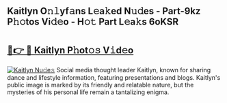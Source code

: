 ## Kaitlyn O𝚗𝚕yf𝚊ns L𝚎a𝚔ed N𝚞𝚍es - Part-9kz P𝚑𝚘tos Vi𝚍𝚎o - H𝚘𝚝 Part L𝚎a𝚔s 6oKSR

# <h2><a href="http://kfe15j.oniu.top/?m=Kaitlyn">🔗👉 🔴 Kaitlyn P𝚑ot𝚘𝚜 V𝚒d𝚎o</a></h2>

[![Kaitlyn Nu𝚍e𝚜](https://i.imgur.com/0qMVB7G.gif)](http://kfe15j.oniu.top/?m=Kaitlyn)
Social media thought leader Kaitlyn, known for sharing dance and lifestyle information, featuring presentations and blogs. Kaitlyn's public image is marked by its friendly and relatable nature, but the mysteries of his personal life remain a tantalizing enigma.  
